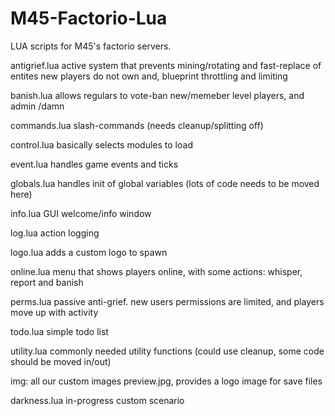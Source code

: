 # M45-Factorio-Lua
LUA scripts for M45's factorio servers.

antigrief.lua
active system that prevents mining/rotating and fast-replace of entites new players do not own
and, blueprint throttling and limiting

banish.lua
allows regulars to vote-ban new/memeber level players,
and admin /damn

commands.lua
slash-commands (needs cleanup/splitting off)

control.lua
basically selects modules to load

event.lua
handles game events and ticks

globals.lua
handles init of global variables
(lots of code needs to be moved here)

info.lua
GUI welcome/info window

log.lua
action logging

logo.lua
adds a custom logo to spawn

online.lua
menu that shows players online, with some actions:
whisper, report and banish

perms.lua
passive anti-grief. new users permissions are limited,
and players move up with activity

todo.lua
simple todo list

utility.lua
commonly needed utility functions
(could use cleanup, some code should be moved in/out)

img: all our custom images
preview.jpg, provides a logo image for save files


darkness.lua
in-progress custom scenario
